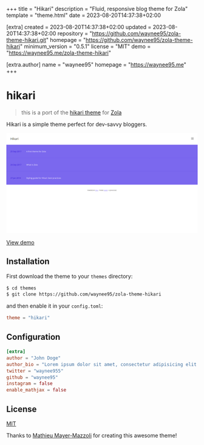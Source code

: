 
+++
title = "Hikari"
description = "Fluid, responsive blog theme for Zola"
template = "theme.html"
date = 2023-08-20T14:37:38+02:00

[extra]
created = 2023-08-20T14:37:38+02:00
updated = 2023-08-20T14:37:38+02:00
repository = "https://github.com/waynee95/zola-theme-hikari.git"
homepage = "https://github.com/waynee95/zola-theme-hikari"
minimum_version = "0.5.1"
license = "MIT"
demo = "https://waynee95.me/zola-theme-hikari"

[extra.author]
name = "waynee95"
homepage = "https://waynee95.me"
+++        

# hikari

> this is a port of the [hikari theme](https://github.com/mx3m/hikari-for-jekyll) for [Zola](https://www.getzola.org/)

Hikari is a simple theme perfect for dev-savvy bloggers.

![screenshot](screenshot.png)

[View demo](https://waynee95.github.io/zola-theme-hikari/)

## Installation

First download the theme to your `themes` directory:

```bash
$ cd themes
$ git clone https://github.com/waynee95/zola-theme-hikari
```
and then enable it in your `config.toml`:

```toml
theme = "hikari"
```

## Configuration

```toml
[extra]
author = "John Doge"
author_bio = "Lorem ipsum dolor sit amet, consectetur adipisicing elit. Ex, pariatur!"
twitter = "waynee955"
github = "waynee95"
instagram = false
enable_mathjax = false
```

## License

[MIT](LICENSE)

Thanks to [Mathieu Mayer-Mazzoli](https://github.com/mx3m) for creating this awesome theme!

        